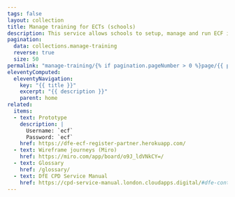 ```yaml
---
tags: false
layout: collection
title: Manage training for ECTs (schools)
description: This service allows schools to setup, manage and run ECF inductions for each new cohort of early career teachers (ECT).
pagination:
  data: collections.manage-training
  reverse: true
  size: 50
permalink: "manage-training/{% if pagination.pageNumber > 0 %}page/{{ pagination.pageNumber + 1 }}{% endif %}/"
eleventyComputed:
  eleventyNavigation:
    key: "{{ title }}"
    excerpt: "{{ description }}"
    parent: home
related:
  items:
  - text: Prototype
    description: |
      Username: `ecf`
      Password: `ecf`
    href: https://dfe-ecf-register-partner.herokuapp.com/
  - text: Wireframe journeys (Miro)
    href: https://miro.com/app/board/o9J_ldVNkCY=/
  - text: Glossary
    href: /glossary/
  - text: DfE CPD Service Manual
    href: https://cpd-service-manual.london.cloudapps.digital/#dfe-continuing-professional-development-cpd
---
```

